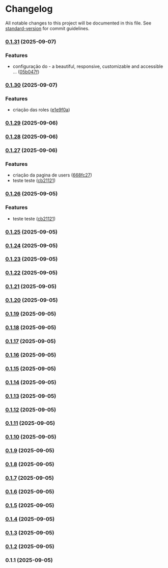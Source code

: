 # Changelog

All notable changes to this project will be documented in this file. See [standard-version](https://github.com/conventional-changelog/standard-version) for commit guidelines.

### [0.1.31](https://github.com/paulorogeriopb/template-admin-reactjs/compare/v0.1.30...v0.1.31) (2025-09-07)


### Features

* configuração do  - a beautiful, responsive, customizable and accessible ... ([05b047f](https://github.com/paulorogeriopb/template-admin-reactjs/commit/05b047fb0b4c2d630448f9812780f189f202be24))

### [0.1.30](https://github.com/paulorogeriopb/template-admin-reactjs/compare/v0.1.29...v0.1.30) (2025-09-07)


### Features

* criação das roles ([e1e9f0a](https://github.com/paulorogeriopb/template-admin-reactjs/commit/e1e9f0a50400dbca68c4ea865c9e833be59db0f8))

### [0.1.29](https://github.com/paulorogeriopb/template-admin-reactjs/compare/v0.1.28...v0.1.29) (2025-09-06)

### [0.1.28](https://github.com/paulorogeriopb/template-admin-reactjs/compare/v0.1.27...v0.1.28) (2025-09-06)

### [0.1.27](https://github.com/paulorogeriopb/template-admin-reactjs/compare/v0.1.1...v0.1.27) (2025-09-06)


### Features

* criação da pagina de users ([668fc27](https://github.com/paulorogeriopb/template-admin-reactjs/commit/668fc270d035c73c4888d90952d1bba373cc4842))
* teste teste ([cb21121](https://github.com/paulorogeriopb/template-admin-reactjs/commit/cb211215a2494693adc6ef568a0ec082e262b086))

### [0.1.26](https://github.com/paulorogeriopb/template-admin-reactjs/compare/v0.1.25...v0.1.26) (2025-09-05)


### Features

* teste teste ([cb21121](https://github.com/paulorogeriopb/template-admin-reactjs/commit/cb211215a2494693adc6ef568a0ec082e262b086))

### [0.1.25](https://github.com/paulorogeriopb/template-admin-reactjs/compare/v0.1.24...v0.1.25) (2025-09-05)

### [0.1.24](https://github.com/paulorogeriopb/template-admin-reactjs/compare/v0.1.23...v0.1.24) (2025-09-05)

### [0.1.23](https://github.com/paulorogeriopb/template-admin-reactjs/compare/v0.1.22...v0.1.23) (2025-09-05)

### [0.1.22](https://github.com/paulorogeriopb/template-admin-reactjs/compare/v0.1.21...v0.1.22) (2025-09-05)

### [0.1.21](https://github.com/paulorogeriopb/template-admin-reactjs/compare/v0.1.20...v0.1.21) (2025-09-05)

### [0.1.20](https://github.com/paulorogeriopb/template-admin-reactjs/compare/v0.1.19...v0.1.20) (2025-09-05)

### [0.1.19](https://github.com/paulorogeriopb/template-admin-reactjs/compare/v0.1.18...v0.1.19) (2025-09-05)

### [0.1.18](https://github.com/paulorogeriopb/template-admin-reactjs/compare/v0.1.17...v0.1.18) (2025-09-05)

### [0.1.17](https://github.com/paulorogeriopb/template-admin-reactjs/compare/v0.1.16...v0.1.17) (2025-09-05)

### [0.1.16](https://github.com/paulorogeriopb/template-admin-reactjs/compare/v0.1.14...v0.1.16) (2025-09-05)

### [0.1.15](https://github.com/paulorogeriopb/template-admin-reactjs/compare/v0.1.14...v0.1.15) (2025-09-05)

### [0.1.14](https://github.com/paulorogeriopb/template-admin-reactjs/compare/v0.1.11...v0.1.14) (2025-09-05)

### [0.1.13](https://github.com/paulorogeriopb/template-admin-reactjs/compare/v0.1.11...v0.1.13) (2025-09-05)

### [0.1.12](https://github.com/paulorogeriopb/template-admin-reactjs/compare/v0.1.11...v0.1.12) (2025-09-05)

### [0.1.11](https://github.com/paulorogeriopb/template-admin-reactjs/compare/v0.1.10...v0.1.11) (2025-09-05)

### [0.1.10](https://github.com/paulorogeriopb/template-admin-reactjs/compare/v0.1.9...v0.1.10) (2025-09-05)

### [0.1.9](https://github.com/paulorogeriopb/template-admin-reactjs/compare/v0.1.8...v0.1.9) (2025-09-05)

### [0.1.8](https://github.com/paulorogeriopb/template-admin-reactjs/compare/v0.1.7...v0.1.8) (2025-09-05)

### [0.1.7](https://github.com/paulorogeriopb/template-admin-reactjs/compare/v0.1.6...v0.1.7) (2025-09-05)

### [0.1.6](https://github.com/paulorogeriopb/template-admin-reactjs/compare/v0.1.5...v0.1.6) (2025-09-05)

### [0.1.5](https://github.com/paulorogeriopb/template-admin-reactjs/compare/v0.1.4...v0.1.5) (2025-09-05)

### [0.1.4](https://github.com/paulorogeriopb/template-admin-reactjs/compare/v0.1.3...v0.1.4) (2025-09-05)

### [0.1.3](https://github.com/paulorogeriopb/template-admin-reactjs/compare/v0.1.2...v0.1.3) (2025-09-05)

### [0.1.2](https://github.com/paulorogeriopb/template-admin-reactjs/compare/v0.1.1...v0.1.2) (2025-09-05)

### 0.1.1 (2025-09-05)
